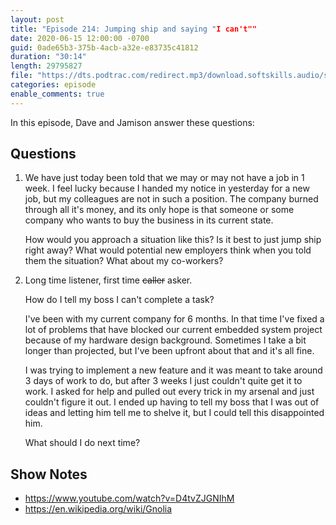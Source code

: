 ```yaml
---
layout: post
title: "Episode 214: Jumping ship and saying "I can't""
date: 2020-06-15 12:00:00 -0700
guid: 0ade65b3-375b-4acb-a32e-e83735c41812
duration: "30:14"
length: 29795827
file: "https://dts.podtrac.com/redirect.mp3/download.softskills.audio/sse-214.mp3"
categories: episode
enable_comments: true
---
```


In this episode, Dave and Jamison answer these questions:

## Questions

1. We have just today been told that we may or may not have a job in 1 week. I feel lucky because I handed my notice in yesterday for a new job, but my colleagues are not in such a position. The company burned through all it's money, and its only hope is that someone or some company who wants to buy the business in its current state.
   
   How would you approach a situation like this? Is it best to just jump ship right away? What would potential new employers think when you told them the situation? What about my co-workers?


2. Long time listener, first time <del>caller</del> asker.
   
   How do I tell my boss I can't complete a task?
   
   I've been with my current company for 6 months. In that time I've fixed a lot of problems that have blocked our current embedded system project because of my hardware design background. Sometimes I take a bit longer than projected, but I've been upfront about that and it's all fine.
   
   I was trying to implement a new feature and it was meant to take around 3 days of work to do, but after 3 weeks I just couldn't quite get it to work. I asked for help and pulled out every trick in my arsenal and just couldn't figure it out. I ended up having to tell my boss that I was out of ideas and letting him tell me to shelve it, but I could tell this disappointed him.
   
   What should I do next time?


## Show Notes
* https://www.youtube.com/watch?v=D4tvZJGNIhM
* https://en.wikipedia.org/wiki/Gnolia
